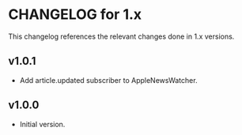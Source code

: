 # CHANGELOG for 1.x
This changelog references the relevant changes done in 1.x versions.


## v1.0.1
* Add article.updated subscriber to AppleNewsWatcher.


## v1.0.0
* Initial version.
